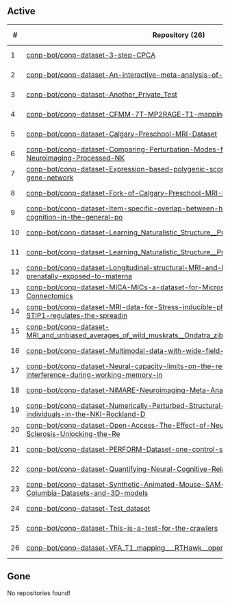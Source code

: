 ## Active
| # | Repository (26) | Stars (2) | Dataset (26) | `run` | `containers-run` | Last Modified |
| --- | --- | --- | --- | --- | --- | --- |
| 1 | [conp-bot/conp-dataset-3-step-CPCA](https://github.com/conp-bot/conp-dataset-3-step-CPCA) | 0 | :heavy_check_mark: |  |  | 2022-05-30 03:48:34+00:00 |
| 2 | [conp-bot/conp-dataset-An-interactive-meta-analysis-of-MRI-biomarkers-of-myelin](https://github.com/conp-bot/conp-dataset-An-interactive-meta-analysis-of-MRI-biomarkers-of-myelin) | 0 | :heavy_check_mark: |  |  | 2022-05-16 19:16:19+00:00 |
| 3 | [conp-bot/conp-dataset-Another_Private_Test](https://github.com/conp-bot/conp-dataset-Another_Private_Test) | 0 | :heavy_check_mark: |  |  | 2021-04-07 04:12:00+00:00 |
| 4 | [conp-bot/conp-dataset-CFMM-7T-MP2RAGE-T1-mapping](https://github.com/conp-bot/conp-dataset-CFMM-7T-MP2RAGE-T1-mapping) | 0 | :heavy_check_mark: |  |  | 2021-06-03 04:09:14+00:00 |
| 5 | [conp-bot/conp-dataset-Calgary-Preschool-MRI-Dataset](https://github.com/conp-bot/conp-dataset-Calgary-Preschool-MRI-Dataset) | 0 | :heavy_check_mark: |  |  | 2021-06-03 00:27:49+00:00 |
| 6 | [conp-bot/conp-dataset-Comparing-Perturbation-Modes-for-Evaluating-Instabilities-in-Neuroimaging-Processed-NK](https://github.com/conp-bot/conp-dataset-Comparing-Perturbation-Modes-for-Evaluating-Instabilities-in-Neuroimaging-Processed-NK) | 0 | :heavy_check_mark: |  |  | 2021-06-02 21:18:09+00:00 |
| 7 | [conp-bot/conp-dataset-Expression-based-polygenic-score-from-the-amygdala-5HTT-gene-network](https://github.com/conp-bot/conp-dataset-Expression-based-polygenic-score-from-the-amygdala-5HTT-gene-network) | 0 | :heavy_check_mark: |  |  | 2020-12-15 01:30:56+00:00 |
| 8 | [conp-bot/conp-dataset-Fork-of-Calgary-Preschool-MRI-Dataset](https://github.com/conp-bot/conp-dataset-Fork-of-Calgary-Preschool-MRI-Dataset) | 0 | :heavy_check_mark: |  |  | 2021-06-05 14:49:44+00:00 |
| 9 | [conp-bot/conp-dataset-Item-specific-overlap-between-hallucinatory-experiences-and-cognition-in-the-general-po](https://github.com/conp-bot/conp-dataset-Item-specific-overlap-between-hallucinatory-experiences-and-cognition-in-the-general-po) | 0 | :heavy_check_mark: |  |  | 2022-02-11 20:49:07+00:00 |
| 10 | [conp-bot/conp-dataset-Learning_Naturalistic_Structure__Preprocessed_fMRI_dataset](https://github.com/conp-bot/conp-dataset-Learning_Naturalistic_Structure__Preprocessed_fMRI_dataset) | 0 | :heavy_check_mark: |  |  | 2020-02-06 10:28:02+00:00 |
| 11 | [conp-bot/conp-dataset-Learning_Naturalistic_Structure__Processed_fMRI_dataset](https://github.com/conp-bot/conp-dataset-Learning_Naturalistic_Structure__Processed_fMRI_dataset) | 0 | :heavy_check_mark: |  |  | 2021-06-02 22:09:59+00:00 |
| 12 | [conp-bot/conp-dataset-Longitudinal-structural-MRI-and-behavioural-data-for-mice-prenatally-exposed-to-materna](https://github.com/conp-bot/conp-dataset-Longitudinal-structural-MRI-and-behavioural-data-for-mice-prenatally-exposed-to-materna) | 0 | :heavy_check_mark: |  |  | 2021-08-05 04:55:30+00:00 |
| 13 | [conp-bot/conp-dataset-MICA-MICs-a-dataset-for-Microstructure-Informed-Connectomics](https://github.com/conp-bot/conp-dataset-MICA-MICs-a-dataset-for-Microstructure-Informed-Connectomics) | 0 | :heavy_check_mark: |  |  | 2021-11-22 21:24:09+00:00 |
| 14 | [conp-bot/conp-dataset-MRI-data-for-Stress-inducible-phosphoprotein-1-HOP-STI1-STIP1-regulates-the-spreadin](https://github.com/conp-bot/conp-dataset-MRI-data-for-Stress-inducible-phosphoprotein-1-HOP-STI1-STIP1-regulates-the-spreadin) | 0 | :heavy_check_mark: |  |  | 2022-06-08 17:41:43+00:00 |
| 15 | [conp-bot/conp-dataset-MRI_and_unbiased_averages_of_wild_muskrats__Ondatra_zibethicus__and_red_squirrels__Tami](https://github.com/conp-bot/conp-dataset-MRI_and_unbiased_averages_of_wild_muskrats__Ondatra_zibethicus__and_red_squirrels__Tami) | 0 | :heavy_check_mark: |  |  | 2021-02-19 22:48:30+00:00 |
| 16 | [conp-bot/conp-dataset-Multimodal-data-with-wide-field-GCaMP-imaging](https://github.com/conp-bot/conp-dataset-Multimodal-data-with-wide-field-GCaMP-imaging) | 0 | :heavy_check_mark: |  |  | 2021-06-03 03:00:37+00:00 |
| 17 | [conp-bot/conp-dataset-Neural-capacity-limits-on-the-responses-to-memory-interference-during-working-memory-in](https://github.com/conp-bot/conp-dataset-Neural-capacity-limits-on-the-responses-to-memory-interference-during-working-memory-in) | 0 | :heavy_check_mark: |  |  | 2021-11-24 18:12:23+00:00 |
| 18 | [conp-bot/conp-dataset-NiMARE-Neuroimaging-Meta-Analysis-Research-Environment](https://github.com/conp-bot/conp-dataset-NiMARE-Neuroimaging-Meta-Analysis-Research-Environment) | 0 | :heavy_check_mark: |  |  | 2022-06-08 20:11:16+00:00 |
| 19 | [conp-bot/conp-dataset-Numerically-Perturbed-Structural-Connectomes-from-100-individuals-in-the-NKI-Rockland-D](https://github.com/conp-bot/conp-dataset-Numerically-Perturbed-Structural-Connectomes-from-100-individuals-in-the-NKI-Rockland-D) | 0 | :heavy_check_mark: |  |  | 2021-06-02 21:17:48+00:00 |
| 20 | [conp-bot/conp-dataset-Open-Access-The-Effect-of-Neurorehabilitation-on-Multiple-Sclerosis-Unlocking-the-Re](https://github.com/conp-bot/conp-dataset-Open-Access-The-Effect-of-Neurorehabilitation-on-Multiple-Sclerosis-Unlocking-the-Re) | 1 | :heavy_check_mark: |  |  | 2021-11-25 21:14:53+00:00 |
| 21 | [conp-bot/conp-dataset-PERFORM-Dataset-one-control-subject](https://github.com/conp-bot/conp-dataset-PERFORM-Dataset-one-control-subject) | 0 | :heavy_check_mark: |  |  | 2021-12-02 14:11:36+00:00 |
| 22 | [conp-bot/conp-dataset-Quantifying-Neural-Cognitive-Relationships-Across-the-Brain](https://github.com/conp-bot/conp-dataset-Quantifying-Neural-Cognitive-Relationships-Across-the-Brain) | 0 | :heavy_check_mark: |  |  | 2021-06-03 15:21:03+00:00 |
| 23 | [conp-bot/conp-dataset-Synthetic-Animated-Mouse-SAM-University-of-British-Columbia-Datasets-and-3D-models](https://github.com/conp-bot/conp-dataset-Synthetic-Animated-Mouse-SAM-University-of-British-Columbia-Datasets-and-3D-models) | 1 | :heavy_check_mark: |  |  | 2021-06-17 23:44:36+00:00 |
| 24 | [conp-bot/conp-dataset-Test_dataset](https://github.com/conp-bot/conp-dataset-Test_dataset) | 0 | :heavy_check_mark: |  |  | 2021-11-22 19:24:20+00:00 |
| 25 | [conp-bot/conp-dataset-This-is-a-test-for-the-crawlers](https://github.com/conp-bot/conp-dataset-This-is-a-test-for-the-crawlers) | 0 | :heavy_check_mark: |  |  | 2020-10-20 02:00:47+00:00 |
| 26 | [conp-bot/conp-dataset-VFA_T1_mapping___RTHawk__open__vs_Siemens__commercial_](https://github.com/conp-bot/conp-dataset-VFA_T1_mapping___RTHawk__open__vs_Siemens__commercial_) | 0 | :heavy_check_mark: |  |  | 2021-06-02 21:14:49+00:00 |

## Gone
No repositories found!

